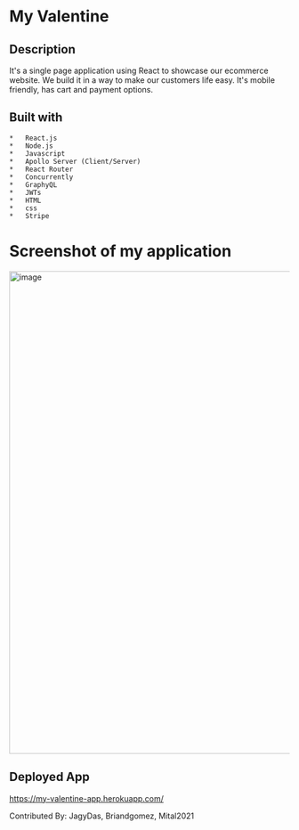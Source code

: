 # My Valentine


## Description

It's a single page application using React to showcase our ecommerce website. We build it in a way to make our customers life easy. It's mobile friendly, has cart and payment options. 


## Built with 
   
    *   React.js    
    *   Node.js
    *   Javascript
    *   Apollo Server (Client/Server)
    *   React Router
    *   Concurrently
    *   GraphyQL
    *   JWTs
    *   HTML
    *   css
    *   Stripe
    
    

# Screenshot of my application

<img width="867" alt="image" src="https://user-images.githubusercontent.com/57235369/151712453-52639406-1fdf-46f7-bb48-8dae0947e28d.png">




## Deployed App
https://my-valentine-app.herokuapp.com/

Contributed By: JagyDas, Briandgomez, Mital2021
